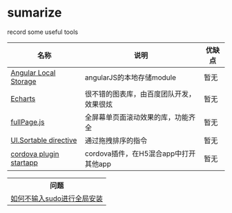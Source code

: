 # sumarize
record some useful tools
<table>
  <thead>
    <tr>
      <th>
        名称
      </th>
      <th>
        说明
      </th>
      <th>
        优缺点
      </th>
    </tr>
  </thead>
  <tbody>
    <tr>
      <td>
        <a href="http://gregpike.net/demos/angular-local-storage/demo/demo.html">Angular Local Storage</a>
      </td>
      <td>
        angularJS的本地存储module
      </td>
      <td>
        暂无
      </td>
    </tr>
    <tr>
      <td>
        <a href="http://echarts.baidu.com/">Echarts</a>
      </td>
      <td>
        很不错的图表库，由百度团队开发，效果很炫
      </td>
      <td>
        暂无
      </td>
    </tr>
    <tr>
      <td>
        <a href="http://alvarotrigo.com/fullPage/">fullPage.js</a>
      </td>
      <td>
        全屏幕单页面滚动效果的库，功能齐全
      </td>
      <td>
        暂无
      </td>
    </tr>  
    <tr>
      <td>
        <a href="https://github.com/angular-ui/ui-sortable">UI.Sortable directive</a>
      </td>
      <td>
        通过拖拽排序的指令
      </td>
      <td>
        暂无
      </td>
    </tr>  
    <tr>
      <td>
        <a href="https://github.com/lampaa/com.lampa.startapp">cordova plugin startapp</a>
      </td>
      <td>
        cordova插件，在H5混合app中打开其他app
      </td>
      <td>
        暂无
      </td>
    </tr>
  </tbody>
</table>
    
 
<table>
  <tbody>
    <tr>
      <th>
        问题
      </th>
    </tr>
    <tr>
      <td>
        <a href="https://github.com/sindresorhus/guides/blob/master/npm-global-without-sudo.md">如何不输入sudo进行全局安装</a>
      </td>
    </tr>
  </tbody>
</table>
